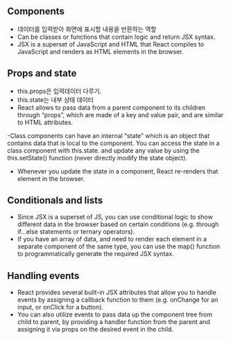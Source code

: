 ## Components

- 데이터를 입력받아 화면에 표시할 내용을 반환하는 역할
- Can be classes or functions that contain logic and return JSX syntax.
- JSX is a superset of JavaScript and HTML that React compiles to JavaScript and renders as HTML elements in the browser.

## Props and state

- this.props은 입력데이터 다루기.
- this.state는 내부 상태 데이터
- React allows to pass data from a parent component to its children through “props”, which are made of a key and value pair, and are similar to HTML attributes.

-Class components can have an internal “state” which is an object that contains data that is local to the component.
You can access the state in a class component with this.state.<propertyName> and update any value by using the this.setState() function (never directly modify the state object).

- Whenever you update the state in a component, React re-renders that element in the browser.

## Conditionals and lists

- Since JSX is a superset of JS, you can use conditional logic to show different data in the browser based on certain conditions (e.g. through if...else statements or ternary operators).
- If you have an array of data, and need to render each element in a separate component of the same type, you can use the map() function to programmatically generate the required JSX syntax.

## Handling events

- React provides several built-in JSX attributes that allow you to handle events by assigning a callback function to them (e.g. onChange for an input, or onClick for a button).
- You can also utilize events to pass data up the component tree from child to parent, by providing a handler function from the parent and assigning it via props on the desired event in the child.

